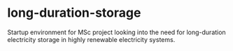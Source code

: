 # long-duration-storage
Startup environment for MSc project looking into the need for long-duration electricity storage in highly renewable electricity systems.
